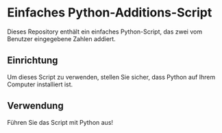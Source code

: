 # Einfaches Python-Additions-Script

Dieses Repository enthält ein einfaches Python-Script, das zwei vom Benutzer eingegebene Zahlen addiert.

## Einrichtung

Um dieses Script zu verwenden, stellen Sie sicher, dass Python auf Ihrem Computer installiert ist.

## Verwendung

Führen Sie das Script mit Python aus!


